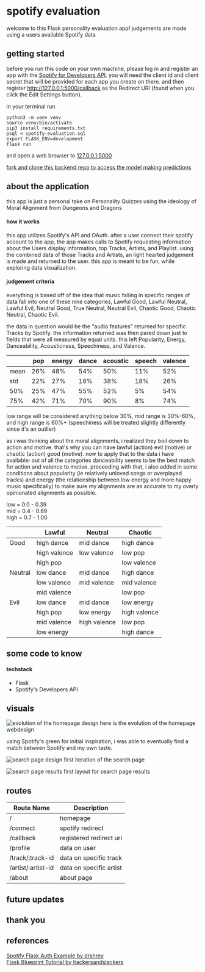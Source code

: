 # spotify evaluation 

welcome to this Flask personality evaluation app! judgements are made using a users available Spotify data 

## getting started
before you run this code on your own machine, please log in and register an app with the
[Spotify for Developers API](https://developer.spotify.com/dashboard/).
you will need the client id and client secret that will be provided for each app you create on there. and then register 
http://127.0.0.1:5000/callback as the Redirect URI (found when you click the Edit Settings button).

in your terminal run 
```shell script
python3 -m venv venv
source venv/bin/activate
pip3 install requirements.txt
psql < spotify-evaluation.sql
export FLASK_ENV=development 
flask run
``` 
and open a web browser to [127.0.0.1:5000](http://127.0.0.1:5000/)

[fork and clone this backend repo to access the model making predictions](https://github.com/iwasnevergivenaname/spotify-backend)

## about the application
this app is just a personal take on Personality Quizzes using the ideology of Moral Alignment from Dungeons and Dragons

#### how it works
this app utilizes Spotify's API and OAuth. after a user connect their spotify account to the app, the app makes calls to
Spotify requesting information about the Users display information, top Tracks, Artists, and Playlist. using the combined
data of those Tracks and Artists, an light hearted judgement is made and returned to the user. this app is meant to be
fun, while exploring data visualization. 

#### judgement criteria 
everything is based off of the idea that music falling in specific ranges of data fall into one of these nine categories,
Lawful Good, Lawful Neutral, Lawful Evil, Neutral Good, True Neutral, Neutral Evil, Chaotic Good, Chaotic Neutral, Chaotic Evil.

the data in question would be the "audio features" returned for specific Tracks by Spotify. the information returned was
then pared down just to fields that were all measured by equal units. this left Popularity, Energy, Danceability, 
Acousticness, Speechiness, and Valence.

|      | pop | energy | dance | acoustic | speech | valence |
|------|-----|--------|-------|----------|--------|---------|
| mean | 26% | 48% | 54% | 50% | 11% | 52% |
| std | 22% | 27% | 18% | 38% | 18% | 26% |
| 50% | 25% | 47% | 55% | 52% | 5% | 54% |
| 75% | 42% | 71% | 70% | 90% | 8% | 74% |

low range will be considered anything below 30%, mid range is 30%-60%, and high range is 60%+ 
(speechiness will be treated slightly differently since it's an outlier)

as i was thinking about the moral alignments, i realized they boil down to action and motive. that's why you can have 
lawful (action) evil (motive) or chaotic (action) good (motive). now to apply that to the data i have available: out of 
all the categories danceability seems to be the best match for action and valence to motive. proceeding with that, i also
added in some conditions about popularity (ie relatively unloved songs or overplayed tracks) and energy 
(the relationship between low energy and more happy music specifically) to make sure my alignments are as accurate to my
 overly opinionated alignments as possible.

low = 0.0 - 0.39 <br>
mid = 0.4 - 0.69 <br>
high = 0.7 - 1.00

|      | Lawful | Neutral | Chaotic |
|------|-----|--------|-------
| Good | high dance | mid dance     | high dance | 
|      | high valence | low valence | low pop | 
|      | high pop |                |  low valence  | 
| Neutral | low dance | mid dance  | high dance | 
|      | low valence | mid valence | mid valence | 
|      | mid valence|              | low pop | 
| Evil | low dance | mid dance     | low energy |
|      | high pop |  low energy    |   high valence   |
|      | mid valence |  high valence | low pop |
|      | low energy |  | high dance |



## some code to know

#### techstack
- Flask
- Spotify's Developers API



## visuals

![evolution of the homepage design](https://i.imgur.com/ZbgKAV7.png)
here is the evolution of the homepage webdesign 

using Spotify's green for initial inspiration, i was able to eventually find a match between Spotify and my own taste.

![search page design](https://i.imgur.com/XNwZetM.png)
first iteration of the search page

![search page results](https://i.imgur.com/lzUYVkO.jpg)
first layout for search page results 


## routes

| Route Name | Description |
|------------|-------------|
| / | homepage |
| /connect | spotify redirect |
| /callback | registered redirect uri |
| /profile | data on user |
| /track/:track-id | data on specific track |
| /artist/:artist-id | data on specific artist |
| /about | about page |


## future updates

## thank you

## references 
[Spotify Flask Auth Example by drshrey](https://github.com/drshrey/spotify-flask-auth-example)<br>
[Flask Blueprint Tutorial by hackersandslackers](https://github.com/hackersandslackers/flask-blueprint-tutorial)

